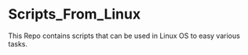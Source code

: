 # Scripts_From_Linux
This Repo contains scripts that can be used in Linux OS to easy various tasks.
